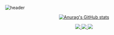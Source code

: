 ![header](https://capsule-render.vercel.app/api?type=Rounded&color=auto&height=100&section=header&text=Just%20DoIt&fontSize=90&animation=fadeIn)
<div align=center>

[![Anurag's GitHub stats](https://github-readme-stats.vercel.app/api?username=yjh0602&theme=dark)](https://github.com/anuraghazra/github-readme-stats)


<a href="https://velog.io/@yjh0602"><img src="https://img.shields.io/badge/Velog-3DDC84?style=flat-square&logo=Blogger&logoColor=white"/>      <a href="https://imminent-marjoram-c48.notion.site/Random-Rune-Defense-6df964347c4f4c1b90171c2ae7c3ae25"><img src="https://img.shields.io/badge/Notion-000000?style=flat-square&logo=Notion&logoColor=white"/>  <a href="https://www.youtube.com/channel/UCPdqvySTixjkvtDcyKKYQag/videos"><img src="https://img.shields.io/badge/YouTube-FF0000?style=flat-square&logo=YouTube Studio&logoColor=white"/>

</div>

<!--
**yjh0602/yjh0602** is a ✨ _special_ ✨ repository because its `README.md` (this file) appears on your GitHub profile.



